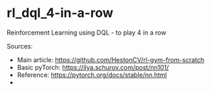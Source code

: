 # rl_dql_4-in-a-row
Reinforcement Learning using DQL - to play 4 in a row

Sources:
- Main article: https://github.com/HestonCV/rl-gym-from-scratch
- Basic pyTorch: https://ilya.schurov.com/post/nn101/ 
- Reference: https://pytorch.org/docs/stable/nn.html 
- 